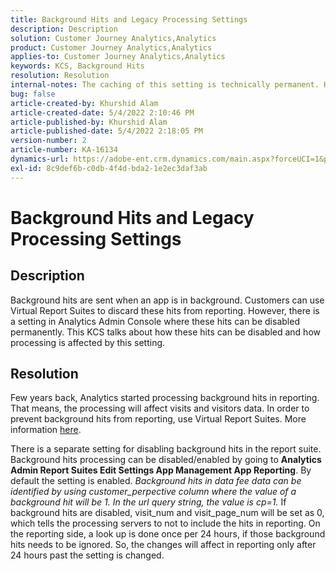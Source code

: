 ```yaml
---
title: Background Hits and Legacy Processing Settings
description: Description
solution: Customer Journey Analytics,Analytics
product: Customer Journey Analytics,Analytics
applies-to: Customer Journey Analytics,Analytics
keywords: KCS, Background Hits
resolution: Resolution
internal-notes: The caching of this setting is technically permanent. However, since we restart those services daily, we are practically manually busting that cache once very 24 hours. The setting caching behavior isn't really documented and is more just of an implementation detail. Therefore, be careful when sharing the information with customers.
bug: false
article-created-by: Khurshid Alam
article-created-date: 5/4/2022 2:10:46 PM
article-published-by: Khurshid Alam
article-published-date: 5/4/2022 2:18:05 PM
version-number: 2
article-number: KA-16134
dynamics-url: https://adobe-ent.crm.dynamics.com/main.aspx?forceUCI=1&pagetype=entityrecord&etn=knowledgearticle&id=d34c29fc-b3cb-ec11-a7b5-6045bd00dbbc
exl-id: 8c9def6b-c0db-4f4d-bda2-1e2ec3daf3ab
---
```

# Background Hits and Legacy Processing Settings

## Description


Background hits are sent when an app is in background. Customers can use Virtual Report Suites to discard these hits from reporting. However, there is a setting in Analytics Admin Console where these hits can be disabled permanently. This KCS talks about how these hits can be disabled and how processing is affected by this setting.


## Resolution


Few years back, Analytics started processing background hits in reporting. That means, the processing will affect visits and visitors data. In order to prevent background hits from reporting, use Virtual Report Suites. More information [here](https://docs.adobe.com/content/help/en/analytics/components/virtual-report-suites/vrs-components.html).

There is a separate setting for disabling background hits in the report suite. Background hits processing can be disabled/enabled by going to <b>Analytics  Admin  Report Suites  Edit Settings  App Management  App Reporting</b>. By default the setting is enabled.
*Background hits in data fee data can be identified by using customer_perpective column where the value of a background hit will be 1. In the url query string, the value is cp=1.*
If background hits are disabled, visit_num and visit_page_num will be set as 0, which tells the processing servers to not to include the hits in reporting. On the reporting side, a look up is done once per 24 hours, if those background hits needs to be ignored. So, the changes will affect in reporting only after 24 hours past the setting is changed.
